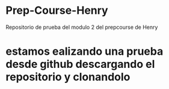 # Prep-Course-Henry

Repositorio de prueba del modulo 2 del prepcourse de Henry

# estamos ealizando una prueba desde github descargando el repositorio y clonandolo
